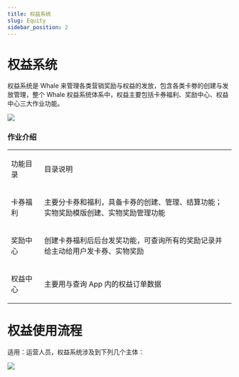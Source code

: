 ```yaml
---
title: 权益系统
slug: Equity
sidebar_position: 2
---
```



# 权益系统

权益系统是 Whale 来管理各类营销奖励与权益的发放，包含各类卡劵的创建与发放管理，整个 Whale 权益系统体系中，权益主要包括卡券福利、奖励中心、权益中心三大作业功能。

<img src="/assets/RLF9b0opRoZmx0xyz7AcbrVonYg.jpeg" src-width="1354" src-height="414" align="center"/>

### **作业介绍**

<table>
<colgroup>
<col width="111"/>
<col width="753"/>
</colgroup>
<tbody>
<tr>
<td><p>功能目录</p></td><td><p>目录说明</p></td></tr>
<tr>
<td><p>卡券福利</p></td><td><p>主要分卡券和福利，具备卡券的创建、管理、结算功能；实物奖励模版创建、实物奖励管理功能</p></td></tr>
<tr>
<td><p>奖励中心</p></td><td><p>创建卡券福利后后台发奖功能，可查询所有的奖励记录并给主动给用户发卡券、实物奖励</p></td></tr>
<tr>
<td><p>权益中心</p></td><td><p>主要用与查询 App 内的权益订单数据</p></td></tr>
</tbody>
</table>

# **权益使用流程**

适用：运营人员，权益系统涉及到下列几个主体：

<img src="/assets/U3DBb2alnosrtqx3mrrctrt3nKb.jpeg" src-width="1734" src-height="2634" align="center"/>

